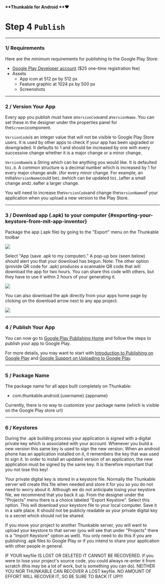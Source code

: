 #### **Thunkable for Android **❤

# Step 4 `Publish`

---

### 1/ Requirements

Here are the _minimum_ requirements for publishing to the Google Play Store:

* [Google Play Developer account](https://play.google.com/apps/publish/signup/) \($25 one-time registration fee\)
* Assets
  * App icon at 512 px by 512 px
  * Feature graphic at 1024 px by 500 px
  * Screenshots

---

### 2 / **Version Your App**

Every app you publish must have a`VersionCode`and a`VersionName`. You can set these in the designer under the properties panel for the`Screen1`component.

`VersionCode`is an integer value that will not be visible to Google Play Store users. It is used by other apps to check if your app has been upgraded or downgraded. It defaults to 1 and should be increased by one with every successive change whether it is a major change or a minor change.

`VersionName`is a String which can be anything you would like. It is defaulted to`1.0`. A common structure is a decimal number which is increased by 1 for every major change and`0.1`for every minor change. For example, an initial`VersionName`could be`1.0`which can be updated to`1.1`after a small change and`2.0`after a larger change.

You will need to increase the`VersionCode`and change the`VersionName`of your application when you upload a new version to the Play Store.

---

### 3 / Download app \(.apk\) to your computer {#exporting-your-keystore-from-mit-app-inventor}

Package the app \(.apk file\) by going to the "Export" menu on the Thunkable toolbar

![](https://thunkable.com/explore/img/share/Build_Dropdown.png)

Select "App \(save .apk to my computer\)." A pop-up box \(seen below\) should alert you that your download has begun. Note: The other option \(provide QR code for .apk\) produces a scannable QR code that will download the app for two hours. You can share this code with others, but they have to use it within 2 hours of your generating it.

![](https://thunkable.com/explore/img/share/Build_Popup.png)

You can also download the apk directly from your apps home page by clicking on the download arrow next to any app project.

![](https://thunkable.com/explore/img/share/download_apk.png)

---

### 4 / Publish Your App

You can now go to [Google Play Publishing Home](https://play.google.com/apps/publish/signup/) and follow the steps to publish your app to Google Play.

For more details, you may want to start with [Introduction to Publishing on Google Play](https://developer.android.com/distribute/tools/launch-checklist.html) and [Google Support on Uploading to Google Play](https://support.google.com/googleplay/android-developer/answer/113469?hl=en&topic=2365624&ctx=topic).

---

### 5 / Package Name

The package name for all apps built completely on Thunkable:

* com.thunkable.android.{username}.{appname}

Currently, there is no way to customize your package name \(which is visible on the Google Play store url\)

---

### 6 / Keystores

During the .apk building process your application is signed with a digital private key which is associated with your account. Whenever you build a new version this same key is used to sign the new version. When an android phone has an application installed on it, it remembers the key that was used to sign it. In order to install an updated version of an application, the new application must be signed by the same key. It is therefore important that you not lose this key!

Your private digital key is stored in a keystore file. Normally the Thunkable server will create this file when needed and store it for you so you do not need to worry about it. Although we do not anticipate losing your keystore file, we recommend that you back it up. From the designer under the "Projects" menu there is a choice labeled "Export Keystore". Select this option. This will download your keystore file to your local computer. Save it in a safe place. It should not be publicly readable as your private digital key is a secret which should not be shared.

If you move your project to another Thunkable server, you will want to upload your keystore to that server \(you will see that under "Projects" there is a "Import Keystore" option as well\). You only need to do this if you are publishing .apk files to Google Play or if you intend to share your application with other people in general.

IF YOUR keyfile IS LOST OR DELETED IT CANNOT BE RECOVERED. If you were to lose your project's source code, you could always re-enter it from scratch \(this may be a lot of work, but is something you can do\). NEITHER YOU NOR THUNKABLE CAN RECOVER A LOST keyfile. NO AMOUNT OF EFFORT WILL RECOVER IT, SO BE SURE TO BACK IT UP!!!

